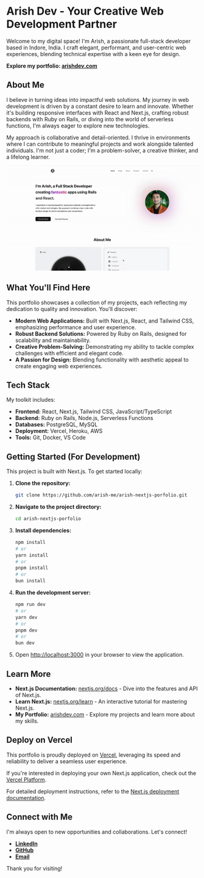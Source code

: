 
# Arish Dev - Your Creative Web Development Partner

Welcome to my digital space! I'm Arish, a passionate full-stack developer based in Indore, India. I craft elegant, performant, and user-centric web experiences, blending technical expertise with a keen eye for design.

**Explore my portfolio: [arishdev.com](https://www.arishdev.com)**

## About Me

I believe in turning ideas into impactful web solutions. My journey in web development is driven by a constant desire to learn and innovate. Whether it's building responsive interfaces with React and Next.js, crafting robust backends with Ruby on Rails, or diving into the world of serverless functions, I'm always eager to explore new technologies.

My approach is collaborative and detail-oriented. I thrive in environments where I can contribute to meaningful projects and work alongside talented individuals. I'm not just a coder; I'm a problem-solver, a creative thinker, and a lifelong learner.

![Portfolio Demo](public/demo.gif)

## What You'll Find Here

This portfolio showcases a collection of my projects, each reflecting my dedication to quality and innovation. You'll discover:

* **Modern Web Applications:** Built with Next.js, React, and Tailwind CSS, emphasizing performance and user experience.
* **Robust Backend Solutions:** Powered by Ruby on Rails, designed for scalability and maintainability.
* **Creative Problem-Solving:** Demonstrating my ability to tackle complex challenges with efficient and elegant code.
* **A Passion for Design:** Blending functionality with aesthetic appeal to create engaging web experiences.

## Tech Stack

My toolkit includes:

* **Frontend:** React, Next.js, Tailwind CSS, JavaScript/TypeScript
* **Backend:** Ruby on Rails, Node.js, Serverless Functions
* **Databases:** PostgreSQL, MySQL
* **Deployment:** Vercel, Heroku, AWS
* **Tools:** Git, Docker, VS Code

## Getting Started (For Development)

This project is built with Next.js. To get started locally:

1.  **Clone the repository:**

    ```bash
    git clone https://github.com/arish-me/arish-nextjs-porfolio.git
    ```

2.  **Navigate to the project directory:**

    ```bash
    cd arish-nextjs-porfolio
    ```

3.  **Install dependencies:**

    ```bash
    npm install
    # or
    yarn install
    # or
    pnpm install
    # or
    bun install
    ```

4.  **Run the development server:**

    ```bash
    npm run dev
    # or
    yarn dev
    # or
    pnpm dev
    # or
    bun dev
    ```

5.  Open [http://localhost:3000](http://localhost:3000) in your browser to view the application.

## Learn More

* **Next.js Documentation:** [nextjs.org/docs](https://nextjs.org/docs) - Dive into the features and API of Next.js.
* **Learn Next.js:** [nextjs.org/learn](https://nextjs.org/learn) - An interactive tutorial for mastering Next.js.
* **My Portfolio:** [arishdev.com](https://www.arishdev.com) - Explore my projects and learn more about my skills.

## Deploy on Vercel

This portfolio is proudly deployed on [Vercel](https://vercel.com/), leveraging its speed and reliability to deliver a seamless user experience.

If you're interested in deploying your own Next.js application, check out the [Vercel Platform](https://vercel.com/new?utm_medium=default-template&filter=next.js&utm_source=create-next-app&utm_campaign=create-next-app-readme).

For detailed deployment instructions, refer to the [Next.js deployment documentation](https://nextjs.org/docs/app/building-your-application/deploying).

## Connect with Me

I'm always open to new opportunities and collaborations. Let's connect!

* **[LinkedIn](https://www.linkedin.com/in/arish-khan-784065104/)**
* **[GitHub](https://github.com/arish-me/arish-me)**
* **[Email](hello@arishdev.com)**

Thank you for visiting!
